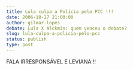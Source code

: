 ```yaml
---
title: Lula culpa a Polícia pelo PCC !!!
date: 2006-10-27 21:00:00
author: gilmar.lopes
debate: Lula X Alckmin: quem venceu o debate?
slug: lula-culpa-a-policia-pelo-pcc
status: publish 
type: post
---
```


FALA IRRESPONSÁVEL E LEVIANA !!
